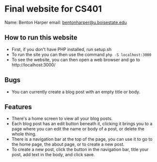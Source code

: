 # Final website for CS401

Name: Benton Harper
email: bentonharper@u.boisestate.edu

## How to run this website

 - First, if you don't have PHP installed, run setup.sh
 - To run the site you can then use the command `php -S localhost:3000`
 - To see the website, you can then open a web browser and go to http://localhost:3000/

## Bugs

- You can currently create a blog post with an empty title or body.

## Features

- There's a home screen to view all your blog posts.
- Each blog post has an edit button beneath it, clicking it brings you to a page where you can edit the name or body of a post, or delete the whole thing.
- There is a navigation bar at the top of the page, you can use it to go to the home page, the about page, or to create a new post.
- To create a new post, click the button in the navigation bar, title your post, add text in the body, and click save.
